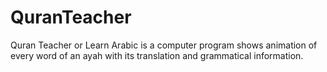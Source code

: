 # QuranTeacher
Quran Teacher or Learn Arabic is a computer program shows animation of every word of an ayah with its translation and grammatical information.
